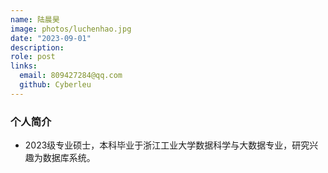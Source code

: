 ```yaml
---
name: 陆晨昊
image: photos/luchenhao.jpg
date: "2023-09-01"
description: 
role: post
links:
  email: 809427284@qq.com
  github: Cyberleu
---
```


### 个人简介

- 2023级专业硕士，本科毕业于浙江工业大学数据科学与大数据专业，研究兴趣为数据库系统。

